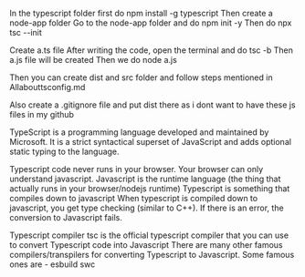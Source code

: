 In the typescript folder first do npm install -g typescript
Then create a node-app folder
Go to the node-app folder and do npm init -y
Then do npx tsc --init

Create a.ts file
After writing the code, open the terminal and do tsc -b
Then a.js file will be created
Then we do node a.js

Then you can create dist and src folder and follow steps mentioned in Allabouttsconfig.md

Also create a .gitignore file and put dist there as i dont want to have these js files in my github


TypeScript is a programming language developed and maintained by Microsoft. 
It is a strict syntactical superset of JavaScript and adds optional static typing to the language.

Typescript code never runs in your browser. Your browser can only understand javascript. 
Javascript is the runtime language (the thing that actually runs in your browser/nodejs runtime)
Typescript is something that compiles down to javascript
When typescript is compiled down to javascript, you get type checking (similar to C++). If there is an error, the conversion to Javascript fails. 


Typescript compiler
tsc is the official typescript compiler that you can use to convert Typescript code into Javascript
There are many other famous compilers/transpilers for converting Typescript to Javascript. Some famous ones are - 
esbuild
swc